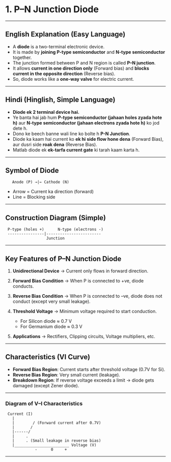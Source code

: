 # **1. P–N Junction Diode**

---

## **English Explanation (Easy Language)**

* A **diode** is a two-terminal electronic device.
* It is made by **joining P-type semiconductor** and **N-type semiconductor** together.
* The junction formed between P and N region is called **P–N junction**.
* It allows **current in one direction only** (Forward bias) and **blocks current in the opposite direction** (Reverse bias).
* So, diode works like a **one-way valve** for electric current.

---

## **Hindi (Hinglish, Simple Language)**

* **Diode ek 2 terminal device hai.**
* Ye banta hai jab hum **P-type semiconductor (jahaan holes zyada hote h)** aur **N-type semiconductor (jahaan electrons zyada hote h)** ko jod dete h.
* Dono ke beech banne wali line ko bolte h **P-N Junction**.
* Diode ka kaam hai current ko **ek hi side flow hone dena** (Forward Bias), aur dusri side **roak dena** (Reverse Bias).
* Matlab diode ek **ek-tarfa current gate** ki tarah kaam karta h.

---

## **Symbol of Diode**

```
   Anode (P) →|← Cathode (N)
```

* Arrow = Current ka direction (forward)
* Line = Blocking side

---

## **Construction Diagram (Simple)**

```
 P-type (holes +)      N-type (electrons -)
 ----------------|------------------------
                  Junction
```

---

## **Key Features of P–N Junction Diode**

1. **Unidirectional Device** → Current only flows in forward direction.
2. **Forward Bias Condition** → When P is connected to +ve, diode conducts.
3. **Reverse Bias Condition** → When P is connected to –ve, diode does not conduct (except very small leakage).
4. **Threshold Voltage** → Minimum voltage required to start conduction.

   * For Silicon diode ≈ 0.7 V
   * For Germanium diode ≈ 0.3 V
5. **Applications** → Rectifiers, Clipping circuits, Voltage multipliers, etc.

---

## **Characteristics (VI Curve)**

* **Forward Bias Region**: Current starts after threshold voltage (0.7V for Si).
* **Reverse Bias Region**: Very small current (leakage).
* **Breakdown Region**: If reverse voltage exceeds a limit → diode gets damaged (except Zener diode).

---

### **Diagram of V–I Characteristics**

```
 Current (I)
   |
   |        / (Forward current after 0.7V)
   |       /
   |------/
   |     .
   |     . (Small leakage in reverse bias)
   |________________________ Voltage (V)
             -      0     +
```

---
